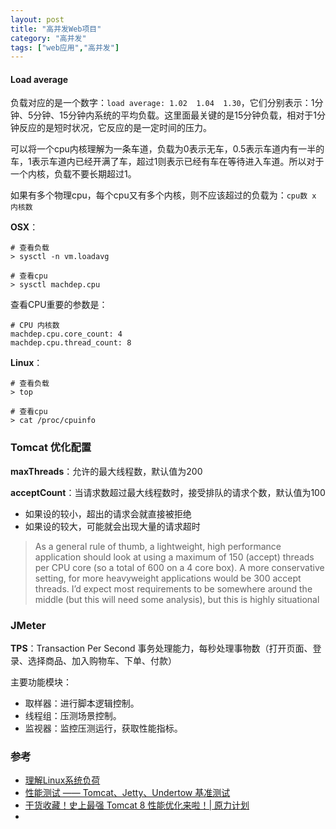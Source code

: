 ```yaml
---
layout: post
title: "高并发Web项目"
category: "高并发"
tags: ["web应用","高并发"]
---
```


#### Load average

负载对应的是一个数字：`load average: 1.02  1.04  1.30`，它们分别表示：1分钟、5分钟、15分钟内系统的平均负载。这里面最关键的是15分钟负载，相对于1分钟反应的是短时状况，它反应的是一定时间的压力。

可以将一个cpu内核理解为一条车道，负载为0表示无车，0.5表示车道内有一半的车，1表示车道内已经开满了车，超过1则表示已经有车在等待进入车道。所以对于一个内核，负载不要长期超过1。

如果有多个物理cpu，每个cpu又有多个内核，则不应该超过的负载为：`cpu数 x 内核数`

**OSX**：

```shell
# 查看负载
> sysctl -n vm.loadavg

# 查看cpu
> sysctl machdep.cpu 
```

查看CPU重要的参数是：

```shell
# CPU 内核数
machdep.cpu.core_count: 4   
machdep.cpu.thread_count: 8
```

**Linux**：

```shell
# 查看负载
> top

# 查看cpu
> cat /proc/cpuinfo
```

### Tomcat 优化配置

__maxThreads__：允许的最大线程数，默认值为200

__acceptCount__：当请求数超过最大线程数时，接受排队的请求个数，默认值为100

* 如果设的较小，超出的请求会就直接被拒绝
* 如果设的较大，可能就会出现大量的请求超时

> As a general rule of thumb, a lightweight, high performance application should look at using a maximum of 150 (accept) threads per CPU core (so a total of 600 on a 4 core box). A more conservative setting, for more heavyweight applications would be 300 accept threads. I’d expect most requirements to be somewhere around the middle (but this will need some analysis), but this is highly situational 
 

### JMeter

__TPS__：Transaction Per Second 事务处理能力，每秒处理事物数（打开页面、登录、选择商品、加入购物车、下单、付款）

主要功能模块：

* 取样器：进行脚本逻辑控制。
* 线程组：压测场景控制。
* 监视器：监控压测运行，获取性能指标。

### 参考

* [理解Linux系统负荷](https://www.ruanyifeng.com/blog/2011/07/linux_load_average_explained.html)
* [性能测试 —— Tomcat、Jetty、Undertow 基准测试](http://www.iocoder.cn/Performance-Testing/Tomcat-Jetty-Undertow-benchmark/)
* [干货收藏！史上最强 Tomcat 8 性能优化来啦！| 原力计划](https://zhuanlan.zhihu.com/p/96692243)
* 

